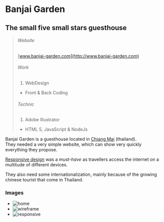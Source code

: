 # Banjai Garden

## The small five small stars guesthouse

> ###### Website
>
> [www.banjai-garden.com](http://www.banjai-garden.com)
>
> ###### Work
>
> 1. WebDesign
> - Front & Back Coding
>
> ###### Technic
>
> 1. Adobe Illustrator
> - HTML 5, JavaScript &amp; NodeJs

Banjai Garden is a guesthouse located in [Chiang Mai](https://www.google.com/maps/preview?q=43+Soi+Phra+pok+klao+3,+Chiang+Mai,+thailand) (thailand).  
They needed a very simple website, which can show very quickly everything they propose. 

[Responsive design](http://en.wikipedia.org/wiki/Responsive_web_design) was a *must-have* as travellers access the internet on a multitude of different devices.

They also need some internationalization, mainly because of the growing chinese tourist that come in Thailand.

### Images

- ![home](media/images/banjai-home.jpg)
- ![wireframe](media/images/banjai-wireframe.jpg)
- ![responsive](media/images/banjai-responsive-2.png)